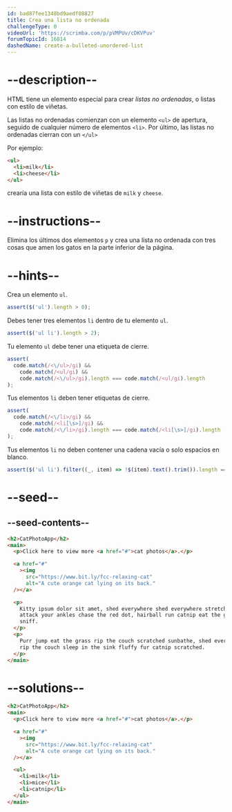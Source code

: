 ```yaml
---
id: bad87fee1348bd9aedf08827
title: Crea una lista no ordenada
challengeType: 0
videoUrl: 'https://scrimba.com/p/pVMPUv/cDKVPuv'
forumTopicId: 16814
dashedName: create-a-bulleted-unordered-list
---
```


# --description--

HTML tiene un elemento especial para crear <dfn>listas no ordenadas</dfn>, o listas con estilo de viñetas.

Las listas no ordenadas comienzan con un elemento `<ul>` de apertura, seguido de cualquier número de elementos `<li>`. Por último, las listas no ordenadas cierran con un `</ul>`

Por ejemplo:

```html
<ul>
  <li>milk</li>
  <li>cheese</li>
</ul>
```

crearía una lista con estilo de viñetas de `milk` y `cheese`.

# --instructions--

Elimina los últimos dos elementos `p` y crea una lista no ordenada con tres cosas que amen los gatos en la parte inferior de la página.

# --hints--

Crea un elemento `ul`.

```js
assert($('ul').length > 0);
```

Debes tener tres elementos `li` dentro de tu elemento `ul`.

```js
assert($('ul li').length > 2);
```

Tu elemento `ul` debe tener una etiqueta de cierre.

```js
assert(
  code.match(/<\/ul>/gi) &&
    code.match(/<ul/gi) &&
    code.match(/<\/ul>/gi).length === code.match(/<ul/gi).length
);
```

Tus elementos `li` deben tener etiquetas de cierre.

```js
assert(
  code.match(/<\/li>/gi) &&
    code.match(/<li[\s>]/gi) &&
    code.match(/<\/li>/gi).length === code.match(/<li[\s>]/gi).length
);
```

Tus elementos `li` no deben contener una cadena vacía o solo espacios en blanco.

```js
assert($('ul li').filter((_, item) => !$(item).text().trim()).length === 0);
```

# --seed--

## --seed-contents--

```html
<h2>CatPhotoApp</h2>
<main>
  <p>Click here to view more <a href="#">cat photos</a>.</p>

  <a href="#"
    ><img
      src="https://www.bit.ly/fcc-relaxing-cat"
      alt="A cute orange cat lying on its back."
  /></a>

  <p>
    Kitty ipsum dolor sit amet, shed everywhere shed everywhere stretching
    attack your ankles chase the red dot, hairball run catnip eat the grass
    sniff.
  </p>
  <p>
    Purr jump eat the grass rip the couch scratched sunbathe, shed everywhere
    rip the couch sleep in the sink fluffy fur catnip scratched.
  </p>
</main>
```

# --solutions--

```html
<h2>CatPhotoApp</h2>
<main>
  <p>Click here to view more <a href="#">cat photos</a>.</p>

  <a href="#"
    ><img
      src="https://www.bit.ly/fcc-relaxing-cat"
      alt="A cute orange cat lying on its back."
  /></a>

  <ul>
    <li>milk</li>
    <li>mice</li>
    <li>catnip</li>
  </ul>
</main>
```
